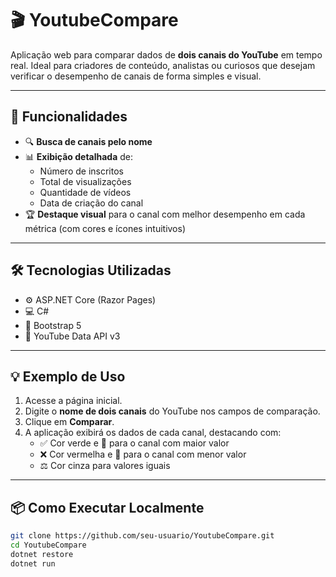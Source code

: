 # 🎬 YoutubeCompare

Aplicação web para comparar dados de **dois canais do YouTube** em tempo real. Ideal para criadores de conteúdo, analistas ou curiosos que desejam verificar o desempenho de canais de forma simples e visual.

---

## 🚀 Funcionalidades

- 🔍 **Busca de canais pelo nome**
- 📊 **Exibição detalhada** de:
  - Número de inscritos
  - Total de visualizações
  - Quantidade de vídeos
  - Data de criação do canal
- 🏆 **Destaque visual** para o canal com melhor desempenho em cada métrica (com cores e ícones intuitivos)

---

## 🛠️ Tecnologias Utilizadas

- ⚙️ ASP.NET Core (Razor Pages)
- 💻 C#
- 🎨 Bootstrap 5
- 📡 YouTube Data API v3

---

## 💡 Exemplo de Uso

1. Acesse a página inicial.
2. Digite o **nome de dois canais** do YouTube nos campos de comparação.
3. Clique em **Comparar**.
4. A aplicação exibirá os dados de cada canal, destacando com:
   - ✅ Cor verde e 🔼 para o canal com maior valor
   - ❌ Cor vermelha e 🔽 para o canal com menor valor
   - ⚖️ Cor cinza para valores iguais

---

## 📦 Como Executar Localmente

```bash
git clone https://github.com/seu-usuario/YoutubeCompare.git
cd YoutubeCompare
dotnet restore
dotnet run

